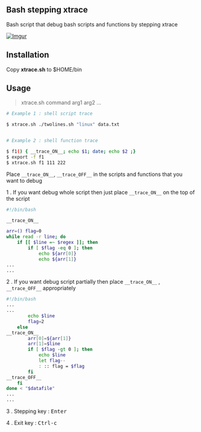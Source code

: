## Bash stepping xtrace


Bash script that debug bash scripts and functions by stepping xtrace

[![Imgur](http://i.imgur.com/UcwgiFP.png)](https://youtu.be/GiBrChzc7UE)


## Installation

Copy **xtrace.sh** to $HOME/bin


## Usage

>xtrace.sh command arg1 arg2 ...

```bash
# Example 1 : shell script trace

$ xtrace.sh ./twolines.sh "linux" data.txt


# Example 2 : shell function trace

$ f1() { __trace_ON__; echo $1; date; echo $2 ;}
$ export -f f1
$ xtrace.sh f1 111 222
```


Place `__trace_ON__`, `__trace_OFF__` in the scripts and functions that you want to debug

1 . If you want debug whole script then just place `__trace_ON__` on the top of the script

```bash
#!/bin/bash

__trace_ON__

arr=() flag=0
while read -r line; do  
    if [[ $line =~ $regex ]]; then 
        if [ $flag -eq 0 ]; then
            echo ${arr[0]}
            echo ${arr[1]}
...
...
```
2 . If you want debug script partially then place `__trace_ON__` , `__trace_OFF__` appropriately

```bash
#!/bin/bash
...
...
        echo $line
        flag=2
    else
__trace_ON__
        arr[0]=${arr[1]}
        arr[1]=$line
        if [ $flag -gt 0 ]; then
            echo $line
            let flag--
            : :: flag = $flag
        fi
__trace_OFF__
    fi  
done < "$datafile"
...
...
```

3 . Stepping key : <kbd>Enter</kbd>

4 . Exit key : <kbd>Ctrl-c</kbd>


